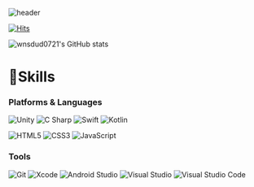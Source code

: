 ![header](https://capsule-render.vercel.app/api?type=Slice&color=auto&height=300&section=header&text=Junyoung%20Hong&fontSize=90&fongColor=FFFFFF)

[![Hits](https://hits.seeyoufarm.com/api/count/incr/badge.svg?url=https%3A%2F%2Fgithub.com%2F%2508wnsdud0721&count_bg=%2335BBCA&title_bg=%230191BA&icon=&icon_color=%23E7E7E7&title=hits&edge_flat=false)](https://hits.seeyoufarm.com)

![wnsdud0721's GitHub stats](https://github-readme-stats.vercel.app/api?username=wnsdud0721&theme=react&show_icons=true)

# 💪Skills
### Platforms & Languages
![Unity](https://img.shields.io/badge/Unity-FFFFFF.svg?&style=for-the-badge&logo=Unity&logoColor=black)
![C Sharp](https://img.shields.io/badge/C%20Sharp-239120.svg?&style=for-the-badge&logo=C%20Sharp&logoColor=white)
![Swift](https://img.shields.io/badge/Swift-F05138.svg?&style=for-the-badge&logo=Swift&logoColor=white)
![Kotlin](https://img.shields.io/badge/Kotlin-7F52FF.svg?&style=for-the-badge&logo=Kotlin&logoColor=white)

![HTML5](https://img.shields.io/badge/HTML-E34F26.svg?&style=for-the-badge&logo=HTML5&logoColor=white)
![CSS3](https://img.shields.io/badge/CSS3-1572B6.svg?&style=for-the-badge&logo=CSS3&logoColor=white)
![JavaScript](https://img.shields.io/badge/JavaScript-F7DF1E.svg?&style=for-the-badge&logo=JavaScript&logoColor=white)




### Tools
![Git](https://img.shields.io/badge/Git-F05032.svg?&style=for-the-badge&logo=Git&logoColor=white)
![Xcode](https://img.shields.io/badge/Xcode-147EFB.svg?&style=for-the-badge&logo=Xcode&logoColor=white)
![Android Studio](https://img.shields.io/badge/Android%20Studio-3DDC84.svg?&style=for-the-badge&logo=Android%20Studio&logoColor=white)
![Visual Studio](https://img.shields.io/badge/Visual%20Studio-5C2D91.svg?&style=for-the-badge&logo=Visual%20Studio&logoColor=white)
![Visual Studio Code](https://img.shields.io/badge/Visual%20Studio%20Code-007ACC.svg?&style=for-the-badge&logo=Visual%20Studio%20Code&logoColor=white)
<!--
**wnsdud0721/wnsdud0721** is a ✨ _special_ ✨ repository because its `README.md` (this file) appears on your GitHub profile.

Here are some ideas to get you started:



- 🔭 I’m currently working on ...
- 🌱 I’m currently learning ...
- 👯 I’m looking to collaborate on ...
- 🤔 I’m looking for help with ...
- 💬 Ask me about ...
- 📫 How to reach me: ...
- 😄 Pronouns: ...
- ⚡ Fun fact: ...
-->
